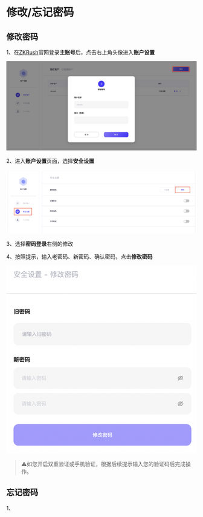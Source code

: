 # 修改/忘记密码

## 修改密码

1、在[ZKRush](https://www.zkrush.com)官网登录**主账号**后，点击右上角头像进入**账户设置**

![alt add_miner_account](../_media/add_miner_account.png)


2、进入**账户设置**页面，选择**安全设置**

![alt enter_reset_passwd](../_media/enter_reset_passwd.png)

3、选择**密码登录**右侧的修改

4、按照提示，输入老密码、新密码、确认密码，点击**修改密码**

![alt reset_passwd](../_media/reset_passwd.png ':size=10%')

> ⚠️如您开启双重验证或手机验证，根据后续提示输入您的验证码后完成操作。



## 忘记密码

1、



